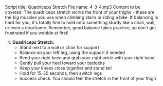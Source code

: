 Script title: Quadriceps Stretch
File name: 4-3-4.mp3
Content to be covered:
The quadriceps stretch works the front of your thighs - these are the big muscles you use when climbing stairs or riding a bike. If balancing is hard for you, it's totally fine to hold onto something sturdy like a chair, wall, or even a doorframe. Remember, good balance takes practice, so don't get frustrated if you wobble at first!

4. **Quadriceps Stretch:**
   - Stand next to a wall or chair for support
   - Balance on your left leg, using the support if needed
   - Bend your right knee and grab your right ankle with your right hand
   - Gently pull your heel toward your buttocks
   - Keep your knees close together and stand tall
   - Hold for 15-30 seconds, then switch legs
   - Success check: You should feel the stretch in the front of your thigh